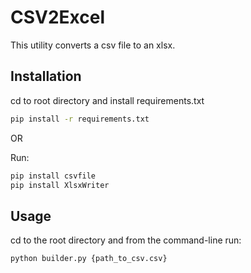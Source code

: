 # CSV2Excel
This utility converts a csv file to an xlsx.

## Installation

cd to root directory and install requirements.txt

```bash
pip install -r requirements.txt
```

OR

Run:
```bash
pip install csvfile
pip install XlsxWriter
```

## Usage
cd to the root directory and from the command-line run:
```bash
python builder.py {path_to_csv.csv}
```